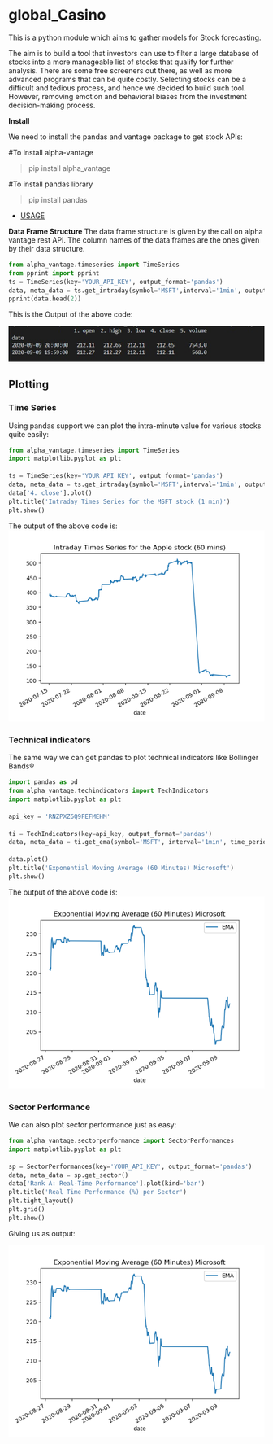 # global_Casino
This is a python module which aims to gather models for Stock forecasting.

The aim is to build a tool that investors can use to filter a large database of stocks into a more manageable list of stocks that qualify for further analysis. There are some free screeners out there, as well as more advanced programs that can be quite costly. Selecting stocks can be a difficult and tedious process, and hence we decided to build such tool. 
However, removing emotion and behavioral biases from the investment decision-making process.

**Install**

We need to install the pandas and vantage package to get stock APIs:

  #To install alpha-vantage
  >pip install alpha_vantage                                     
  
  #To install pandas library
  >pip install pandas                                                 

 - [USAGE](https://github.com/devang-7/global_Casino/blob/master/Usage.md)
 
 **Data Frame Structure**
The data frame structure is given by the call on alpha vantage rest API. The column names of the data frames are the ones given by their data structure. 
```python
from alpha_vantage.timeseries import TimeSeries
from pprint import pprint
ts = TimeSeries(key='YOUR_API_KEY', output_format='pandas')
data, meta_data = ts.get_intraday(symbol='MSFT',interval='1min', outputsize='full')
pprint(data.head(2))
```

This is the Output of the above code:

![alt text](https://github.com/devang-7/global_Casino/blob/master/Images/DATA_usage.png)
## Plotting
### Time Series
Using pandas support we can plot the intra-minute value for various stocks quite easily:

```python
from alpha_vantage.timeseries import TimeSeries
import matplotlib.pyplot as plt

ts = TimeSeries(key='YOUR_API_KEY', output_format='pandas')
data, meta_data = ts.get_intraday(symbol='MSFT',interval='1min', outputsize='full')
data['4. close'].plot()
plt.title('Intraday Times Series for the MSFT stock (1 min)')
plt.show()
```
The output of the above code is:
![alt text](https://github.com/devang-7/global_Casino/blob/master/Images/Figure_1.png)


### Technical indicators
The same way we can get pandas to plot technical indicators like Bollinger Bands®

```python
import pandas as pd
from alpha_vantage.techindicators import TechIndicators
import matplotlib.pyplot as plt

api_key = 'RNZPXZ6Q9FEFMEHM'

ti = TechIndicators(key=api_key, output_format='pandas')
data, meta_data = ti.get_ema(symbol='MSFT', interval='1min', time_period=60, series_type='close')

data.plot()
plt.title('Exponential Moving Average (60 Minutes) Microsoft')
plt.show()
```
The output of the above code is:
![alt text](https://github.com/devang-7/global_Casino/blob/master/Images/EMA.png)

### Sector Performance
We can also plot sector performance just as easy:

```python
from alpha_vantage.sectorperformance import SectorPerformances
import matplotlib.pyplot as plt

sp = SectorPerformances(key='YOUR_API_KEY', output_format='pandas')
data, meta_data = sp.get_sector()
data['Rank A: Real-Time Performance'].plot(kind='bar')
plt.title('Real Time Performance (%) per Sector')
plt.tight_layout()
plt.grid()
plt.show()
```

Giving us as output:






![alt text](https://github.com/devang-7/global_Casino/blob/master/Images/EMA.png)



